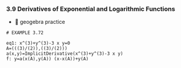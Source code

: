 ### 3.9 Derivatives of Exponential and Logarithmic Functions

- 🎯 geogebra practice 

```
# EXAMPLE 3.72

eq1: x^(3)+y^(3)-3 x y=0
A=(((3)/(2)),((3)/(2)))
a(x,y)=ImplicitDerivative(x^(3)+y^(3)-3 x y)
f: y=a(x(A),y(A)) (x-x(A))+y(A)
```
